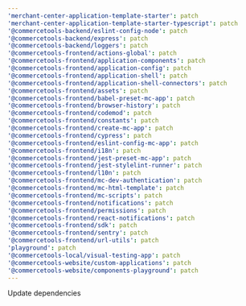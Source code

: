 ```yaml
---
'merchant-center-application-template-starter': patch
'merchant-center-application-template-starter-typescript': patch
'@commercetools-backend/eslint-config-node': patch
'@commercetools-backend/express': patch
'@commercetools-backend/loggers': patch
'@commercetools-frontend/actions-global': patch
'@commercetools-frontend/application-components': patch
'@commercetools-frontend/application-config': patch
'@commercetools-frontend/application-shell': patch
'@commercetools-frontend/application-shell-connectors': patch
'@commercetools-frontend/assets': patch
'@commercetools-frontend/babel-preset-mc-app': patch
'@commercetools-frontend/browser-history': patch
'@commercetools-frontend/codemod': patch
'@commercetools-frontend/constants': patch
'@commercetools-frontend/create-mc-app': patch
'@commercetools-frontend/cypress': patch
'@commercetools-frontend/eslint-config-mc-app': patch
'@commercetools-frontend/i18n': patch
'@commercetools-frontend/jest-preset-mc-app': patch
'@commercetools-frontend/jest-stylelint-runner': patch
'@commercetools-frontend/l10n': patch
'@commercetools-frontend/mc-dev-authentication': patch
'@commercetools-frontend/mc-html-template': patch
'@commercetools-frontend/mc-scripts': patch
'@commercetools-frontend/notifications': patch
'@commercetools-frontend/permissions': patch
'@commercetools-frontend/react-notifications': patch
'@commercetools-frontend/sdk': patch
'@commercetools-frontend/sentry': patch
'@commercetools-frontend/url-utils': patch
'playground': patch
'@commercetools-local/visual-testing-app': patch
'@commercetools-website/custom-applications': patch
'@commercetools-website/components-playground': patch
---
```


Update dependencies

